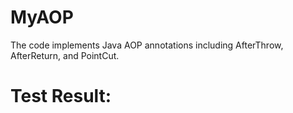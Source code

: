 # MyAOP
The code implements Java AOP annotations including AfterThrow, AfterReturn, and PointCut.

# Test Result:


